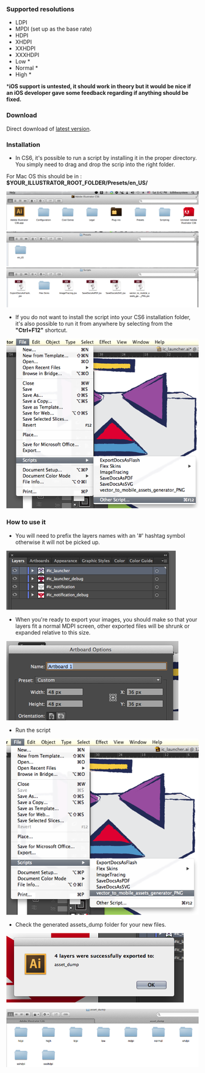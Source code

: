 ### Supported resolutions

- LDPI
- MPDI (set up as the base rate)
- HDPI
- XHDPI
- XXHDPI
- XXXHDPI
- Low *
- Normal *
- High *

***iOS support is untested, it should work in theory but it would be nice if an iOS developer gave some feedback regarding
if anything should be fixed.**

### Download

Direct download of [latest version](/vector_to_mobile_assets_generator_PNG.jsx?raw=true).

### Installation

* In CS6, it's possible to run a script by installing it in the proper directory. You simply need to drag and drop the scrip
into the right folder.

For Mac OS this should be in : **$YOUR_ILLUSTRATOR_ROOT_FOLDER/Presets/en_US/**

![layers](/img/install_1.png)
![layers](/img/install_2.png)
![layers](/img/install_3.png)

* If you do not want to install the script into your CS6 installation folder, it's also possible to run it from anywhere
by selecting from the **"Ctrl+F12"** shortcut.

![layers](/img/install_ctrl_f12.png)

### How to use it

* You will need to prefix the layers names with an '#' hashtag symbol otherwise it will not be picked up.

![layers](/img/how_to_layers.png)

* When you're ready to export your images, you should make so that your layers fit a normal MDPI screen, other exported
files will be shrunk or expanded relative to this size.

![layers](/img/how_to_artboard.png)

* Run the script

![layers](/img/how_to_run.png)

* Check the generated assets_dump folder for your new files.

![layers](/img/how_to_success_dialog.png)

![layers](/img/how_to_assets_dump.png)
